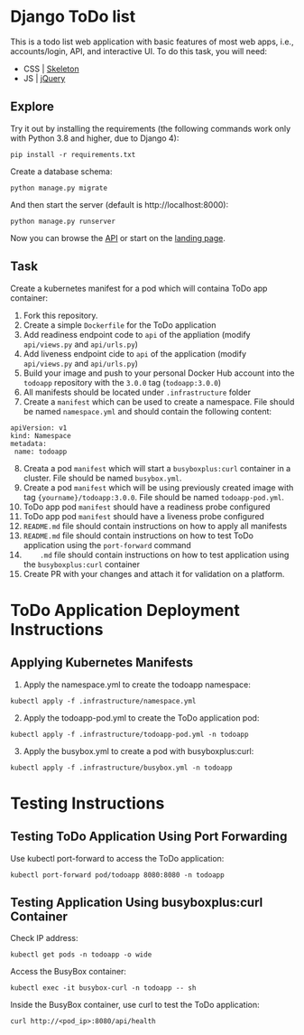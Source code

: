 # Django ToDo list

This is a todo list web application with basic features of most web apps, i.e., accounts/login, API, and interactive UI. To do this task, you will need:

- CSS | [Skeleton](http://getskeleton.com/)
- JS  | [jQuery](https://jquery.com/)

## Explore

Try it out by installing the requirements (the following commands work only with Python 3.8 and higher, due to Django 4):

```
pip install -r requirements.txt
```

Create a database schema:

```
python manage.py migrate
```

And then start the server (default is http://localhost:8000):

```
python manage.py runserver
```

Now you can browse the [API](http://localhost:8000/api/) or start on the [landing page](http://localhost:8000/).

## Task

Create a kubernetes manifest for a pod which will containa ToDo app container:

1. Fork this repository.
1. Create a simple `Dockerfile` for the ToDo application
7. Add readiness endpoint code to `api` of the appliation (modify `api/views.py` and `api/urls.py`)
1. Add liveness endpoint cide to `api` of the application (modify `api/views.py` and `api/urls.py`)
1. Build your image and push to your personal Docker Hub account into the `todoapp` repository with the `3.0.0` tag (`todoapp:3.0.0`)
1. All manifests should be located under `.infrastructure` folder
1. Create a `manifest` which can be used to create a namespace. File should be named `namespace.yml` and should contain the following content:
```
apiVersion: v1
kind: Namespace
metadata:
 name: todoapp
```
8. Creata a pod `manifest` which will start a `busyboxplus:curl` container in a cluster. File should be named `busybox.yml`.
1. Create a pod `manifest` which will be using previously created image with tag `{yourname}/todoapp:3.0.0`. File should be named `todoapp-pod.yml`.
1. ToDo app pod `manifest` should have a readiness probe configured
1. ToDo app pod `manifest` should have a liveness probe configured
1. `README.md` file should contain instructions on how to apply all manifests
1. `README.md` file should contain instructions on how to test ToDo application using the `port-forward` command
1. `    .md` file should contain instructions on how to test application using the
`busyboxplus:curl` container
1. Create PR with your changes and attach it for validation on a platform.


# ToDo Application Deployment Instructions

## Applying Kubernetes Manifests

1. Apply the namespace.yml to create the todoapp namespace:

`kubectl apply -f .infrastructure/namespace.yml`

2. Apply the todoapp-pod.yml to create the ToDo application pod:

`kubectl apply -f .infrastructure/todoapp-pod.yml -n todoapp`

3. Apply the busybox.yml to create a pod with busyboxplus:curl:

`kubectl apply -f .infrastructure/busybox.yml -n todoapp`

# Testing Instructions
## Testing ToDo Application Using Port Forwarding

Use kubectl port-forward to access the ToDo application:

`kubectl port-forward pod/todoapp 8080:8080 -n todoapp`

## Testing Application Using busyboxplus:curl Container

Check IP address:

`kubectl get pods -n todoapp -o wide`

Access the BusyBox container:

`kubectl exec -it busybox-curl -n todoapp -- sh`

Inside the BusyBox container, use curl to test the ToDo application:

`curl http://<pod_ip>:8080/api/health`